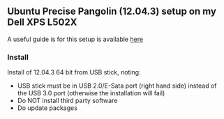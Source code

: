 ## Ubuntu Precise Pangolin (12.04.3) setup on my Dell XPS L502X

A useful guide is for this setup is available [here](http://hanynowsky.wordpress.com/2012/04/07/dell-xps-15-l502x-ubuntu-linux/)

### Install

Install of 12.04.3 64 bit from USB stick, noting:

- USB stick must be in USB 2.0/E-Sata port (right hand side) instead of the USB 3.0 port (otherwise the installation will fail)
- Do NOT install third party software
- Do update packages
